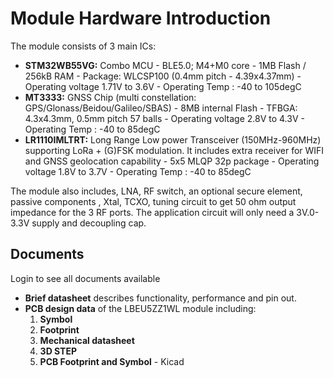 # Module Hardware Introduction

The module consists of 3 main ICs:

* **STM32WB55VG:**  Combo MCU - BLE5.0; M4+M0 core - 1MB Flash / 256kB RAM - Package: WLCSP100 (0.4mm pitch - 4.39x4.37mm) - Operating voltage 1.71V to 3.6V - Operating Temp : -40 to 105degC
* **MT3333:** GNSS Chip (multi constellation: GPS/Glonass/Beidou/Galileo/SBAS) -  8MB internal Flash - TFBGA: 4.3x4.3mm, 0.5mm pitch  57 balls - Operating voltage 2.8V to 4.3V - Operating Temp : -40 to 85degC
* **LR1110IMLTRT:** Long Range Low power Transceiver (150MHz-960MHz) supporting LoRa + (G)FSK modulation. It includes extra receiver for WIFI and GNSS geolocation capability - 5x5 MLQP 32p package - Operating voltage 1.8V to 3.7V - Operating Temp : -40 to 85degC

The module also includes, LNA, RF switch, an optional secure element,  passive components , Xtal, TCXO, tuning circuit to get 50 ohm output impedance for the 3 RF ports. The application circuit will only need a 3V.0-3.3V supply and decoupling cap. 

## Documents
Login to see all documents available
* **Brief datasheet** describes functionality, performance and pin out. 
* **PCB design data** of the LBEU5ZZ1WL module including:
  1. **Symbol** 
  2. **Footprint**
  3. **Mechanical datasheet**
  4. **3D STEP**
  5. **PCB Footprint and Symbol** - Kicad
